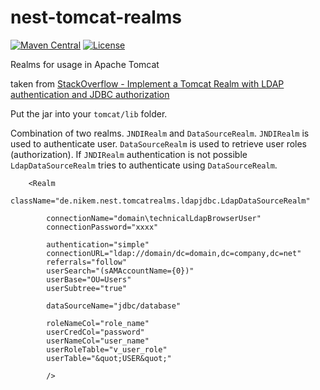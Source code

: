 # nest-tomcat-realms

[![Maven Central](https://img.shields.io/maven-central/v/de.nikem.nest/nest-tomcat-realms.svg)](https://search.maven.org/#search%7Cga%7C1%7Ca%3A%22nest-tomcat-realms%22)
[![License](http://img.shields.io/:license-apache-blue.svg)](http://www.apache.org/licenses/LICENSE-2.0.html)

Realms for usage in Apache Tomcat

taken from [StackOverflow - Implement a Tomcat Realm with LDAP authentication and JDBC authorization](https://stackoverflow.com/questions/1138450/implement-a-tomcat-realm-with-ldap-authentication-and-jdbc-authorization#2319514)

Put the jar into your `tomcat/lib` folder.

Combination of two realms. `JNDIRealm` and `DataSourceRealm`. `JNDIRealm` is used to authenticate user. 
`DataSourceRealm` is used to retrieve user roles (authorization). If `JNDIRealm` authentication is not possible
`LdapDataSourceRealm` tries to authenticate using `DataSourceRealm`.

        <Realm 
            className="de.nikem.nest.tomcatrealms.ldapjdbc.LdapDataSourceRealm"
            
            connectionName="domain\technicalLdapBrowserUser"
            connectionPassword="xxxx"

            authentication="simple"
            connectionURL="ldap://domain/dc=domain,dc=company,dc=net"
            referrals="follow"
            userSearch="(sAMAccountName={0})"
            userBase="OU=Users" 
            userSubtree="true"
            
            dataSourceName="jdbc/database"
            
            roleNameCol="role_name" 
            userCredCol="password" 
            userNameCol="user_name" 
            userRoleTable="v_user_role" 
            userTable="&quot;USER&quot;"
            
            />
